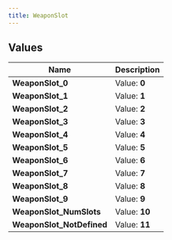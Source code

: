 ```yaml
---
title: WeaponSlot
---
```


## Values
| Name | Description |
| ---- | ----------- |
| **WeaponSlot_0** | Value: **0** |
| **WeaponSlot_1** | Value: **1** |
| **WeaponSlot_2** | Value: **2** |
| **WeaponSlot_3** | Value: **3** |
| **WeaponSlot_4** | Value: **4** |
| **WeaponSlot_5** | Value: **5** |
| **WeaponSlot_6** | Value: **6** |
| **WeaponSlot_7** | Value: **7** |
| **WeaponSlot_8** | Value: **8** |
| **WeaponSlot_9** | Value: **9** |
| **WeaponSlot_NumSlots** | Value: **10** |
| **WeaponSlot_NotDefined** | Value: **11** |

